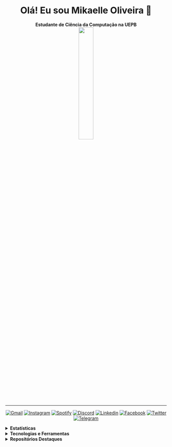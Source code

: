 <h1 align="center"> Olá! Eu sou Mikaelle Oliveira 👋</h1>

<div align="center">
<b>Estudante de Ciência da Computação na UEPB</b>
<br>

<img src="https://media.tenor.com/nkYsPDoADwgAAAAC/computer-pixel-art.gif" width="30%">

</div>

---

<div align="center">

[![Gmail](https://img.shields.io/badge/Gmail-D14836?style=for-the-badge&logo=gmail&logoColor=white)](mailto:mikaelleoliveira13@gmail.com) [![Instagram](https://img.shields.io/badge/Instagram-E4405F?style=for-the-badge&logo=instagram&logoColor=white)](https://instagram.com/mikl.jpg/) [![Spotify](https://img.shields.io/badge/Spotify-1ED760?style=for-the-badge&logo=spotify&logoColor=white)](https://open.spotify.com/user/mikl☆) [![Discord](https://img.shields.io/badge/Discord-7289DA?style=for-the-badge&logo=discord&logoColor=white)](https://discord.com/channels/@me) [![Linkedin](https://img.shields.io/badge/LinkedIn-0077B5?style=for-the-badge&logo=linkedin&logoColor=white)](https://linkedin.com/in/mikaelle-oliveira/) [![Facebook](https://img.shields.io/badge/Facebook-1877F2?style=for-the-badge&logo=facebook&logoColor=white)](https://facebook.com/xMikaelle/) [![Twitter](https://img.shields.io/badge/Twitter-1DA1F2?style=for-the-badge&logo=twitter&logoColor=white)](https://Twitter.com/mxkeyla/) [![Telegram](https://img.shields.io/badge/Telegram-2CA5E0?style=for-the-badge&logo=telegram&logoColor=white)](https://t.me/@mxxkl)  

</div>

<p>


<details closed>
<summary><strong>Estatísticas</strong></summary>
<div align="center">
<br>
<div style="display: flex; align-items: flex-start; gap: 10px; justify-content: center;">
  <img src="https://github-stats-alpha.vercel.app/api?username=mikaelle-s&cc=2A2E36&tc=78d6f6&ic=fe6e95&bc=fff" alt="Profile" width="40%">
  <img src="https://github-readme-streak-stats.herokuapp.com/?user=mikaelle-s&theme=dracula&locale=pt_BR&fire=79DAFA&currStreakNum=fff&sideLabels=79DAFA" alt="Streaks" width="40%">
</div>
<br>
<div style="display: flex; align-items: flex-start; gap: 10px; justify-content: center;">
  <img src="https://github-readme-stats.vercel.app/api/top-langs/?username=mikaelle-s&hide_progress=true&theme=dracula" width="45%">
  <img src="https://github-readme-stats.vercel.app/api?username=mikaelle-s&rank_icon=github&theme=dracula&custom_title=Status%20do%20GitHub:" alt="Github Stats" width="45%">
</div>
<br>
<div style="display: flex; align-items: flex-start; gap: 10px; justify-content: center;">
  <img src="http://github-profile-summary-cards.vercel.app/api/cards/most-commit-language?username=mikaelle-s&theme=dracula" alt="Top Language by Commit" width="40%">
  <img src="http://github-profile-summary-cards.vercel.app/api/cards/repos-per-language?username=mikaelle-s&theme=dracula" alt="Top Language by Repo" width="40%">
</div>
<br>
<div style="display: flex; align-items: flex-start; gap: 10px; justify-content: center;">
  <img src="http://github-profile-summary-cards.vercel.app/api/cards/profile-details?username=mikaelle-s&theme=dracula" alt="Details" width="60%">
  <img src="http://github-profile-summary-cards.vercel.app/api/cards/productive-time?username=aylmerbolzan&theme=dracula&utcOffset=-3" alt="Commits" width="29%">
</div>
<br>
<div style="display: flex; align-items: flex-start; gap: 10px; justify-content: center;">
  <img src="https://github-profile-trophy.vercel.app/?username=mikaelle-s&theme=dracula&margin-w=15&margin-h=15" alt="Trophy" width="90%">
</div>
</a>
<br>
</div>
</details>

<details closed>
<summary><strong> Tecnologias e Ferramentas</strong></summary>
<br>

#### • Linguagens, Databases, Frameworks e Libraries
---
<img aling = "center" alt = "html" src="https://cdn.jsdelivr.net/gh/devicons/devicon/icons/html5/html5-plain.svg" width="40" height="40"/>
<img aling = "center" alt = "css" src="https://cdn.jsdelivr.net/gh/devicons/devicon/icons/css3/css3-plain.svg" width="40" height="40"/>
<img aling = "center" alt = "javascript" src="https://cdn.jsdelivr.net/gh/devicons/devicon/icons/javascript/javascript-plain.svg" width="40" height="40"/>
<img aling = "center" alt = "npm" src="https://cdn.jsdelivr.net/gh/devicons/devicon/icons/npm/npm-original-wordmark.svg" width="40" height="40"/>
<img aling = "center" alt = "Postgresql" src="https://cdn.jsdelivr.net/gh/devicons/devicon/icons/postgresql/postgresql-plain.svg" width="40" height="40"/>
<img aling = "center" alt = "nodejs" src="https://cdn.jsdelivr.net/gh/devicons/devicon/icons/nodejs/nodejs-original.svg" width="40" height="40"/>
<br>
<img aling = "center" alt = "java" src="https://cdn.jsdelivr.net/gh/devicons/devicon/icons/java/java-plain.svg"  width="40" height="40"/>
<img aling = "center" alt = "c" src="https://cdn.jsdelivr.net/gh/devicons/devicon/icons/c/c-plain.svg" width="40" height="40"/>
<img aling = "center" alt = "python" src="https://cdn.jsdelivr.net/gh/devicons/devicon/icons/python/python-plain.svg" width="40" height="40"/>
<img aling = "center" alt = "git" src="https://cdn.jsdelivr.net/gh/devicons/devicon/icons/git/git-plain-wordmark.svg" width="40" height="40"/>
<img aling = "center" alt = "Bootstrap" src="https://cdn.jsdelivr.net/gh/devicons/devicon/icons/bootstrap/bootstrap-plain.svg" width="40" height="40"/>
<img aling = "center" alt = "markdown" src="https://cdn.jsdelivr.net/gh/devicons/devicon/icons/markdown/markdown-original.svg" width="40" height="40"/>

<br>

#### • IDEs e Office

---

![Eclipse](https://img.shields.io/badge/Eclipse-2d1e53?style=for-the-badge&logo=eclipse&logoColor=white) ![Visual Studio Code](https://img.shields.io/badge/Visual_Studio_Code-0073c2?style=for-the-badge&logo=visual%20studio%20code&logoColor=white) ![Notepad++](https://img.shields.io/badge/Notepad++-b0d579.svg?style=for-the-badge&logo=notepad%2B%2B&logoColor=black) ![Repl.it](https://img.shields.io/badge/Repl.it-f26207?style=for-the-badge&logo=replit&logoColor=white)  ![Github](https://img.shields.io/badge/Github-181717?style=for-the-badge&logo=github&logoColor=white) ![Trello](https://img.shields.io/badge/Trello-0073b5?style=for-the-badge&logo=trello&logoColor=white) ![Google Keep](https://img.shields.io/badge/Google%20Keep-FFBB00?style=for-the-badge&logo=googlekeep&logoColor=black) ![Google Sheets](https://img.shields.io/badge/Google%20Sheets-1f9c5f?style=for-the-badge&logo=google-sheets&logoColor=white) ![ChatGPT](https://img.shields.io/badge/Chat%20GPT-6ea194?style=for-the-badge&logo=openai&logoColor=white)


<br>

</details>

<details closed>


<summary><strong>Repositórios Destaques</strong></summary>
<br>
<div align="center">

<div style="display: flex; align-items: flex-start; gap: 10px; justify-content: center;">
<a href="https://github.com/Mikaelle-S/Projeto-Compiladores"><img src="https://github-readme-stats.vercel.app/api/pin/?username=Mikaelle-S&repo=Projeto-Compiladores&theme=dracula" alt="Compiladores" ></a>
<a href="https://github.com/Mikaelle-S/projeto-pw"><img src="https://github-readme-stats.vercel.app/api/pin/?username=Mikaelle-S&repo=projeto-pw&theme=dracula" alt="Programação web" ></a>
</div>
</div>
</details>
